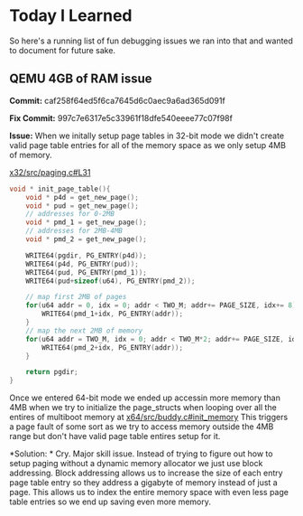 # Today I Learned 
So here's a running list of fun debugging issues we ran into that and wanted to document for future sake. 


## QEMU 4GB of RAM issue 
**Commit:** caf258f64ed5f6ca7645d6c0aec9a6ad365d091f 

**Fix Commit:**  997c7e6317e5c33961f18dfe540eeee77c07f98f

**Issue:** When we initally setup page tables in 32-bit mode we didn't create valid page table entries for all of the memory space as we only setup 4MB of memory.

[x32/src/paging.c#L31](https://github.com/ex4722/chinchilla/blob/ffcedf7c452fdf973693d692e9b44111cbea3983/x32/src/paging.c#L31)
```c 
void * init_page_table(){
    void * p4d = get_new_page();
    void * pud = get_new_page();
    // addresses for 0-2MB 
    void * pmd_1 = get_new_page();
    // addresses for 2MB-4MB
    void * pmd_2 = get_new_page();

    WRITE64(pgdir, PG_ENTRY(p4d));
    WRITE64(p4d, PG_ENTRY(pud));
    WRITE64(pud, PG_ENTRY(pmd_1));
    WRITE64(pud+sizeof(u64), PG_ENTRY(pmd_2));

    // map first 2MB of pages 
    for(u64 addr = 0, idx = 0; addr < TWO_M; addr+= PAGE_SIZE, idx+= 8){
        WRITE64(pmd_1+idx, PG_ENTRY(addr));
    }
    // map the next 2MB of memory
    for(u64 addr = TWO_M, idx = 0; addr < TWO_M*2; addr+= PAGE_SIZE, idx+= 8){
        WRITE64(pmd_2+idx, PG_ENTRY(addr));
    }

    return pgdir;
}
```
Once we entered 64-bit mode we ended up accessin more memory than 4MB when we try to initialize the page_structs when looping over all the entires of multiboot memory at [x64/src/buddy.c#init_memory](https://github.com/ex4722/chinchilla/blob/cc8707def4f926e0981c55d7c3fefd1033c934e0/x64/src/buddy.c#L92)
This triggers a page fault of some sort as we try to access memory outside the 4MB range but don't have valid page table entires setup for it.

*Solution: * 
Cry. Major skill issue. Instead of trying to figure out how to setup paging without a dynamic memory allocator we just use block addressing. Block addressing allows us to increase the size of each entry page table entry so they address a gigabyte of memory instead of just a page. This allows us to index the entire memory space with even less page table entries so we end up saving even more memory.
